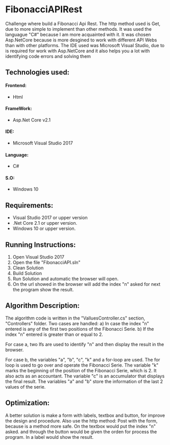 # FibonacciAPIRest
Challenge where build a Fibonacci Api Rest. The http method used is Get, due to more simple to implement than other methods. 
It was used the languague "C#" because I am more acquainted with it.
It was chosen Asp.NetCore because is more desgined to work with different API Webs than
with other platforms. The IDE used was Microsoft Visual Studio, due to is required
for work with Asp.NetCore and it also helps you a lot with identifying code errors and solving them

## Technologies used:
#### Frontend:
- Html
#### FrameWork: 
- Asp.Net Core v2.1
#### IDE:
- Microsoft Visual Studio 2017 
#### Language:
- C#
#### S.O:
- Windows 10

## Requirements: 
 -  Visual Studio 2017 or upper version
 -  .Net Core 2.1 or upper version.
 -  Windows 10 or upper version.

## Running Instructions:
1. Open Visual Studio 2017
2. Open the file "FibonacciAPI.sln"
3. Clean Solution
4. Build Solution 
5. Run Solution and automatic the browser will open.
6. On the url showed in the browser will add the index "n" asked
   for next the program show the result.  

## Algorithm Description:
The algorithm code is written in the "ValluesController.cs" section, "Controllers" folder.
Two cases are handled:
a) In case the index "n" entered is any of the first two positions of the Fibonacci Serie.
b) If the index "n" entered is greater than or equal to 2.

For case a, two Ifs are used to identify "n"
and then display the result in the browser.

For case b, the variables "a", "b", "c", "k" and a for-loop are used.
The for loop is used to go over and operate the Fibonacci Serie.
The variable "k" marks the beginning of the position of the Fibonacci Serie, which is 2. It also acts
as an accountant.
The variable "c" is an accumulator that displays the final result.
The variables "a" and "b" store the information of the last 2 values of the serie.


## Optimization:
A better solution is make a form with labels, textbox and button, for 
improve the design and procedure. Also use the http method: Post  with 
the form,  because is a method more safe. On the textbox would put the index "n" asked. 
and through the button would be given the orden for process the program. In a label would 
show the result.


